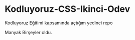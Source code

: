 # Kodluyoruz-CSS-Ikinci-Odev
 Kodluyoruz Eğitimi kapsamında açtığım yedinci repo

Manyak Birşeyler oldu.
